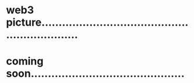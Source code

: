 # web3 picture................................................................
# coming soon.............................................
